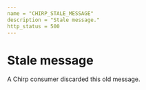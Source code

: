```yaml
---
name = "CHIRP_STALE_MESSAGE"
description = "Stale message."
http_status = 500
---
```


# Stale message

A Chirp consumer discarded this old message.
